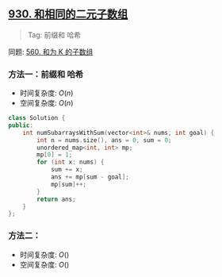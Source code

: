 ## [930. 和相同的二元子数组](https://leetcode.cn/problems/binary-subarrays-with-sum/description/)

> Tag: 前缀和 哈希

同题: [560. 和为 K 的子数组](../hot100/560.md)

### 方法一：前缀和 哈希
* 时间复杂度: ${O(n)}$
* 空间复杂度: ${O(n)}$
```cpp
class Solution {
public:
    int numSubarraysWithSum(vector<int>& nums, int goal) {
        int n = nums.size(), ans = 0, sum = 0;
        unordered_map<int, int> mp;
        mp[0] = 1;
        for (int x: nums) {
            sum += x;
            ans += mp[sum - goal];
            mp[sum]++;
        }
        return ans;
    }
};
```

### 方法二：
* 时间复杂度: ${O()}$
* 空间复杂度: ${O()}$
```cpp

```